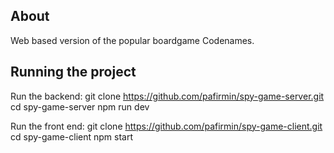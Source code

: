 ## About

Web based version of the popular boardgame Codenames.

## Running the project

Run the backend:
git clone https://github.com/pafirmin/spy-game-server.git
cd spy-game-server
npm run dev

Run the front end:
git clone https://github.com/pafirmin/spy-game-client.git
cd spy-game-client
npm start
